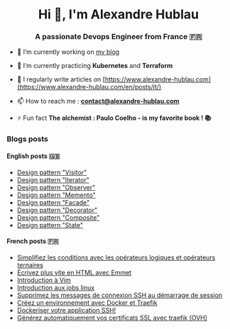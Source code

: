 <h1 align="center">Hi 👋, I'm Alexandre Hublau</h1>
<h3 align="center">A passionate <strong>Devops Engineer</strong> from France 🇫🇷</h3>

- 🔭 I’m currently working on [my blog](https://www.alexandre-hublau.com)

- 🌱 I’m currently practicing **Kubernetes** and **Terraform**

- 📝 I regularly write articles on [https://www.alexandre-hublau.com](https://www.alexandre-hublau.com/en/posts/it/)

- 📫 How to reach me : **contact@alexandre-hublau.com**

- ⚡ Fun fact **The alchemist : Paulo Coelho - is my favorite book ! 📚**

### Blogs posts

#### English posts 🇬🇧

<!-- BLOG-POST-EN-LIST:START -->
- [Design pattern &quot;Visitor&quot;](https://www.alexandre-hublau.com/en/posts/it/design-pattern-visitor/)
- [Design pattern &quot;Iterator&quot;](https://www.alexandre-hublau.com/en/posts/it/design-pattern-iterator/)
- [Design pattern &quot;Observer&quot;](https://www.alexandre-hublau.com/en/posts/it/design-pattern-observer/)
- [Design pattern &quot;Memento&quot;](https://www.alexandre-hublau.com/en/posts/it/design-pattern-memento/)
- [Design pattern &quot;Facade&quot;](https://www.alexandre-hublau.com/en/posts/it/design-pattern-facade/)
- [Design pattern &quot;Decorator&quot;](https://www.alexandre-hublau.com/en/posts/it/design-pattern-decorator/)
- [Design pattern &quot;Composite&quot;](https://www.alexandre-hublau.com/en/posts/it/design-pattern-composite/)
- [Design pattern &quot;State&quot;](https://www.alexandre-hublau.com/en/posts/it/design-pattern-state/)
<!-- BLOG-POST-EN-LIST:END -->

#### French posts 🇫🇷

<!-- BLOG-POST-FR-LIST:START -->
- [Simplifiez les conditions avec les opérateurs logiques et opérateurs ternaires](https://www.alexandre-hublau.com/fr/posts/it/conditions-operateurs-logiques-ternaires/)
- [Écrivez plus vite en HTML avec Emmet](https://www.alexandre-hublau.com/fr/posts/it/emmet-ecrire-html-vite/)
- [Introduction à Vim](https://www.alexandre-hublau.com/fr/posts/it/introduction-a-vim/)
- [Introduction aux jobs linux](https://www.alexandre-hublau.com/fr/posts/it/introduction-jobs-linux/)
- [Supprimez les messages de connexion SSH au démarrage de session](https://www.alexandre-hublau.com/fr/posts/it/supprimer-messages-ssh-connexion/)
- [Créez un environnement avec Docker et Traefik](https://www.alexandre-hublau.com/fr/posts/it/creer-environnement-docker-traefik/)
- [Dockeriser votre application SSH!](https://www.alexandre-hublau.com/fr/posts/it/dockeriser-application-ssh/)
- [Générez automatiquement vos certificats SSL avec traefik &lpar;OVH&rpar;](https://www.alexandre-hublau.com/fr/posts/it/generer-certificat-https-docker-traefik/)
<!-- BLOG-POST-FR-LIST:END -->
